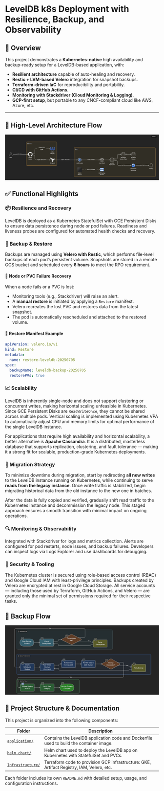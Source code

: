 
# LevelDB k8s Deployment with Resilience, Backup, and Observability

## 🚀 Overview

This project demonstrates a **Kubernetes-native** high availability and backup-ready setup for a LevelDB-based application, with:

- **Resilient architecture** capable of auto-healing and recovery.
- **Restic + LVM-based Velero** integration for snapshot backups.
- **Terraform-driven IaC** for reproducibility and portability.
- **CI/CD with GitHub Actions**.
- **Monitoring with Stackdriver (Cloud Monitoring & Logging)**.
- **GCP-first setup**, but portable to any CNCF-compliant cloud like AWS, Azure, etc.

---

## 📐 High-Level Architecture Flow

![High-Level Architecture](./assets/architecture.png)

## ✅ Functional Highlights

### 📦 Resilience and Recovery
LevelDB is deployed as a Kubernetes StatefulSet with GCE Persistent Disks to ensure data persistence during node or pod failures. Readiness and liveness probes are configured for automated health checks and recovery.

### 💾 Backup & Restore
Backups are managed using **Velero with Restic**, which performs file-level backups of each pod’s persistent volume. Snapshots are stored in a remote GCS bucket and scheduled every **6 hours** to meet the RPO requirement.

#### 🧪 Node or PVC Failure Recovery

When a node fails or a PVC is lost:

- Monitoring tools (e.g., Stackdriver) will raise an alert.
- A **manual restore** is initiated by applying a `Restore` manifest.
- Velero recreates the lost PVC and restores data from the latest snapshot.
- The pod is automatically rescheduled and attached to the restored volume.

#### 🔄 Restore Manifest Example

```yaml
apiVersion: velero.io/v1
kind: Restore
metadata:
  name: restore-leveldb-20250705
spec:
  backupName: leveldb-backup-20250705
  restorePVs: true
```


### 📈 Scalability

LevelDB is inherently single-node and does not support clustering or concurrent writes, making horizontal scaling unfeasible in Kubernetes. Since GCE Persistent Disks are `ReadWriteOnce`, they cannot be shared across multiple pods. Vertical scaling is implemented using Kubernetes VPA to automatically adjust CPU and memory limits for optimal performance of the single LevelDB instance.

For applications that require high availability and horizontal scalability, a better alternative is **Apache Cassandra**. It is a distributed, masterless database that supports replication, clustering, and fault tolerance — making it a strong fit for scalable, production-grade Kubernetes deployments.


### 🚚 Migration Strategy
To minimize downtime during migration, start by redirecting **all new writes** to the LevelDB instance running on Kubernetes, while continuing to serve **reads from the legacy instance**. Once write traffic is stabilized, begin migrating historical data from the old instance to the new one in batches.

After the data is fully copied and verified, gradually shift read traffic to the Kubernetes instance and decommission the legacy node. This staged approach ensures a smooth transition with minimal impact on ongoing operations.

### 🔍 Monitoring & Observability
Integrated with Stackdriver for logs and metrics collection. Alerts are configured for pod restarts, node issues, and backup failures. Developers can inspect logs via Logs Explorer and use dashboards for debugging.

### 🔐 Security & Tooling

The Kubernetes cluster is secured using role-based access control (RBAC) and Google Cloud IAM with least-privilege principles. Backups created by Velero are encrypted at rest in Google Cloud Storage. All service accounts — including those used by Terraform, GitHub Actions, and Velero — are granted only the minimal set of permissions required for their respective tasks.



## 📐 Backup  Flow

![Backup Flow](./assets/backup_process.png)

## 📂 Project Structure & Documentation

This project is organized into the following components:

| Folder         | Description                                                                                     |
|----------------|-------------------------------------------------------------------------------------------------|
| [`application/`](./application/README.md)   | Contains the LevelDB application code and Dockerfile used to build the container image. |
| [`helm_chart/`](./helm_chart/README.md)     | Helm chart used to deploy the LevelDB app on Kubernetes with StatefulSet and PVCs.       |
| [`Infrastructure/`](./Infrastructure/README.md) | Terraform code to provision GCP infrastructure: GKE, Artifact Registry, IAM, Velero, etc. |

Each folder includes its own `README.md` with detailed setup, usage, and configuration instructions.
